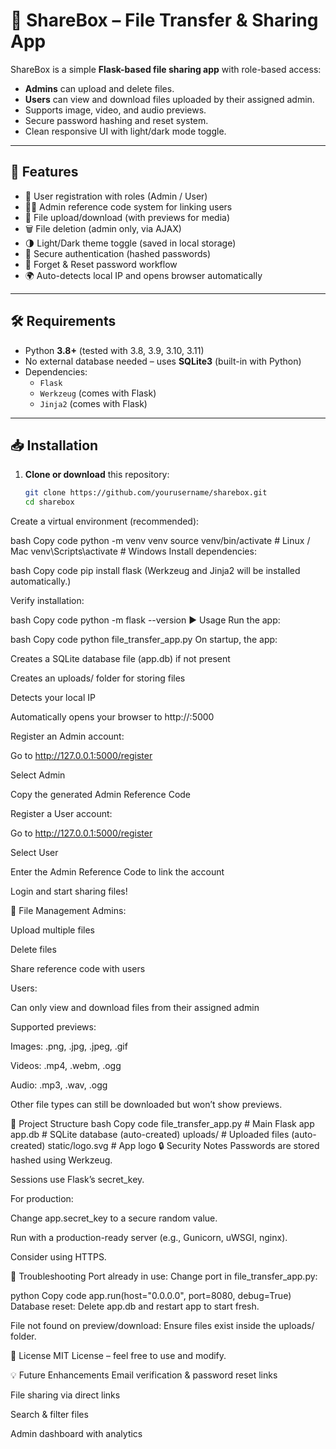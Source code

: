 # 📂 ShareBox – File Transfer & Sharing App

ShareBox is a simple **Flask-based file sharing app** with role-based access:
- **Admins** can upload and delete files.
- **Users** can view and download files uploaded by their assigned admin.
- Supports image, video, and audio previews.
- Secure password hashing and reset system.
- Clean responsive UI with light/dark mode toggle.

---

## 🚀 Features
- 🔑 User registration with roles (Admin / User)
- 👩‍💻 Admin reference code system for linking users
- 📂 File upload/download (with previews for media)
- 🗑️ File deletion (admin only, via AJAX)
- 🌗 Light/Dark theme toggle (saved in local storage)
- 🔐 Secure authentication (hashed passwords)
- 🔄 Forget & Reset password workflow
- 🌍 Auto-detects local IP and opens browser automatically

---

## 🛠️ Requirements

- Python **3.8+** (tested with 3.8, 3.9, 3.10, 3.11)
- No external database needed – uses **SQLite3** (built-in with Python)
- Dependencies:
  - `Flask`
  - `Werkzeug` (comes with Flask)
  - `Jinja2` (comes with Flask)

---

## 📥 Installation

1. **Clone or download** this repository:
   ```bash
   git clone https://github.com/yourusername/sharebox.git
   cd sharebox
Create a virtual environment (recommended):

bash
Copy code
python -m venv venv
source venv/bin/activate   # Linux / Mac
venv\Scripts\activate      # Windows
Install dependencies:

bash
Copy code
pip install flask
(Werkzeug and Jinja2 will be installed automatically.)

Verify installation:

bash
Copy code
python -m flask --version
▶️ Usage
Run the app:

bash
Copy code
python file_transfer_app.py
On startup, the app:

Creates a SQLite database file (app.db) if not present

Creates an uploads/ folder for storing files

Detects your local IP

Automatically opens your browser to http://<your-ip>:5000

Register an Admin account:

Go to http://127.0.0.1:5000/register

Select Admin

Copy the generated Admin Reference Code

Register a User account:

Go to http://127.0.0.1:5000/register

Select User

Enter the Admin Reference Code to link the account

Login and start sharing files!

📂 File Management
Admins:

Upload multiple files

Delete files

Share reference code with users

Users:

Can only view and download files from their assigned admin

Supported previews:

Images: .png, .jpg, .jpeg, .gif

Videos: .mp4, .webm, .ogg

Audio: .mp3, .wav, .ogg

Other file types can still be downloaded but won’t show previews.

🔧 Project Structure
bash
Copy code
file_transfer_app.py   # Main Flask app
app.db                 # SQLite database (auto-created)
uploads/               # Uploaded files (auto-created)
static/logo.svg        # App logo
🔒 Security Notes
Passwords are stored hashed using Werkzeug.

Sessions use Flask’s secret_key.

For production:

Change app.secret_key to a secure random value.

Run with a production-ready server (e.g., Gunicorn, uWSGI, nginx).

Consider using HTTPS.

🐛 Troubleshooting
Port already in use:
Change port in file_transfer_app.py:

python
Copy code
app.run(host="0.0.0.0", port=8080, debug=True)
Database reset:
Delete app.db and restart app to start fresh.

File not found on preview/download:
Ensure files exist inside the uploads/ folder.

📜 License
MIT License – feel free to use and modify.

💡 Future Enhancements
Email verification & password reset links

File sharing via direct links

Search & filter files

Admin dashboard with analytics
